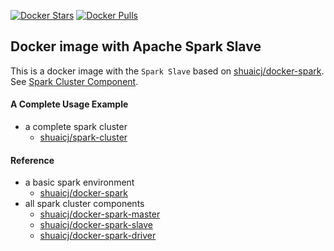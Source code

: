 [![Docker Stars](https://img.shields.io/docker/stars/shuaicj/spark-slave.svg?style=flat-square)](https://hub.docker.com/r/shuaicj/spark-slave) [![Docker Pulls](https://img.shields.io/docker/pulls/shuaicj/spark-slave.svg?style=flat-square)](https://hub.docker.com/r/shuaicj/spark-slave)


## Docker image with Apache Spark Slave

This is a docker image with the `Spark Slave` based on
[shuaicj/docker-spark](https://github.com/shuaicj/docker-spark).
See [Spark Cluster Component](https://spark.apache.org/docs/latest/cluster-overview.html).

#### A Complete Usage Example
- a complete spark cluster
    - [shuaicj/spark-cluster](https://github.com/shuaicj/spark-cluster)

#### Reference
- a basic spark environment
    - [shuaicj/docker-spark](https://github.com/shuaicj/docker-spark)
- all spark cluster components
    - [shuaicj/docker-spark-master](https://github.com/shuaicj/docker-spark-master)
    - [shuaicj/docker-spark-slave](https://github.com/shuaicj/docker-spark-slave)
    - [shuaicj/docker-spark-driver](https://github.com/shuaicj/docker-spark-driver)
